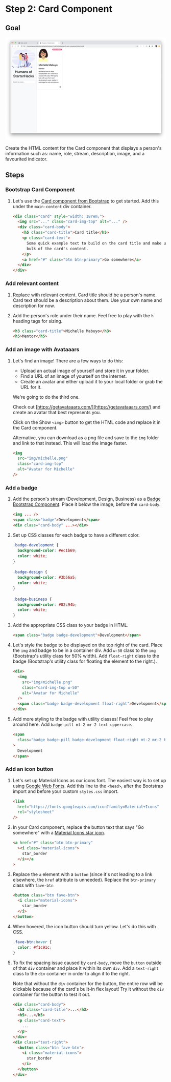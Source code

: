 # Step 2: Card Component

## Goal

![Step 2 Screenshot](step-2-screenshot.png)

Create the HTML content for the Card component that displays a person's information such as: name, role, stream, description, image, and a favourited indicator.

## Steps

### Bootstrap Card Component

1.  Let's use the [Card component from Bootstrap](https://getbootstrap.com/docs/4.4/components/card/) to get started. Add this under the `main-content` div container.

    ```html
    <div class="card" style="width: 18rem;">
      <img src="..." class="card-img-top" alt="..." />
      <div class="card-body">
        <h5 class="card-title">Card title</h5>
        <p class="card-text">
          Some quick example text to build on the card title and make up the
          bulk of the card's content.
        </p>
        <a href="#" class="btn btn-primary">Go somewhere</a>
      </div>
    </div>
    ```

### Add relevant content

1.  Replace with relevant content. Card title should be a person's name. Card text should be a description about them. Use your own name and description for now.

1.  Add the person's role under their name. Feel free to play with the `h` heading tags for sizing.

    ```html
    <h3 class="card-title">Michelle Mabuyo</h3>
    <h5>Mentor</h5>
    ```

### Add an image with Avataaars

1.  Let's find an image! There are a few ways to do this:

    - Upload an actual image of yourself and store it in your folder.
    - Find a URL of an image of yourself on the internet.
    - Create an avatar and either upload it to your local folder or grab the URL for it.

    We're going to do the third one.

    Check out [https://getavataaars.com/](https://getavataaars.com/) and create an avatar that best represents you.

    Click on the Show `<img>` button to get the HTML code and replace it in the Card component.

    Alternative, you can download as a png file and save to the `img` folder and link to that instead. This will load the image faster.

    ```html
    <img
      src="img/michelle.png"
      class="card-img-top"
      alt="Avatar for Michelle"
    />
    ```

### Add a badge

1.  Add the person's stream (Development, Design, Business) as a [Badge Bootstrap Component](https://getbootstrap.com/docs/4.4/components/badge/). Place it below the image, before the `card-body`.

    ```html
    <img ... />
    <span class="badge">Development</span>
    <div class="card-body" ...></div>
    ```

1.  Set up CSS classes for each badge to have a different color.

    ```css
    .badge-development {
      background-color: #ec1b69;
      color: white;
    }

    .badge-design {
      background-color: #3b56a5;
      color: white;
    }

    .badge-business {
      background-color: #82c94b;
      color: white;
    }
    ```

1.  Add the appropriate CSS class to your badge in HTML.

    ```html
    <span class="badge badge-development">Development</span>
    ```

1.  Let's style the badge to be displayed on the top right of the card. Place the `img` and badge to be in a container div. Add `w-50` class to the `img` (Bootstrap's utility class for 50% width). Add `float-right` class to the badge (Bootstrap's utility class for floating the element to the right.).

    ```html
    <div>
      <img
        src="img/michelle.png"
        class="card-img-top w-50"
        alt="Avatar for Michelle"
      />
      <span class="badge badge-development float-right">Development</span>
    </div>
    ```

1.  Add more styling to the badge with utility classes! Feel free to play around here. Add `badge-pill mt-2 mr-2 text-uppercase`.

    ```html
    <span
      class="badge badge-pill badge-development float-right mt-2 mr-2 text-uppercase"
    >
      Development
    </span>
    ```

### Add an icon button

1. Let's set up Material Icons as our icons font. The easiest way is to set up using [Google Web Fonts](http://google.github.io/material-design-icons/#icon-font-for-the-web). Add this line to the `<head>`, after the Bootstrap import and before your custom `styles.css` import.

   ```html
   <link
     href="https://fonts.googleapis.com/icon?family=Material+Icons"
     rel="stylesheet"
   />
   ```

1. In your Card component, replace the button text that says "Go somewhere" with a [Material Icons star icon](https://material.io/resources/icons/?search=star&icon=star_border&style=baseline).

   ```html
   <a href="#" class="btn btn-primary"
     ><i class="material-icons">
       star_border
     </i></a
   >
   ```

1. Replace the `a` element with a `button` (since it's not leading to a link elsewhere, the `href` attribute is unneeded). Replace the `btn-primary` class with `fave-btn`

   ```html
   <button class="btn fave-btn">
     <i class="material-icons">
       star_border
     </i>
   </button>
   ```

1. When hovered, the icon button should turn yellow. Let's do this with CSS.

   ```css
   .fave-btn:hover {
     color: #f1c91c;
   }
   ```

1. To fix the spacing issue caused by `card-body`, move the `button` outside of that `div` container and place it within its own `div`. Add a `text-right` class to the `div` container in order to align it to the right.

   Note that without the `div` container for the button, the entire row will be clickable because of the card's built-in flex layout! Try it without the `div` container for the button to test it out.

   ```html
   <div class="card-body">
     <h3 class="card-title">...</h3>
     <h5>...</h5>
     <p class="card-text">
       ...
     </p>
   </div>
   <div class="text-right">
     <button class="btn fave-btn">
       <i class="material-icons">
         star_border
       </i>
     </button>
   </div>
   ```
